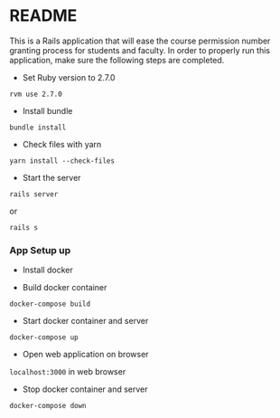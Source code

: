 # README

This is a Rails application that will ease the course permission number granting
process for students and faculty. In order to properly run this application,
make sure the following steps are completed.

* Set Ruby version to 2.7.0

`rvm use 2.7.0`

* Install bundle

`bundle install`

*  Check files with yarn 

`yarn install --check-files`

* Start the server 

`rails server`

or

`rails s`

### App Setup up

* Install docker

* Build docker container

`docker-compose build`

* Start docker container and server

`docker-compose up`

* Open web application on browser

`localhost:3000` in web browser

* Stop docker container and server

`docker-compose down`
